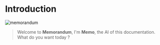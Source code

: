 # Introduction

![memorandum](/images/memo.png)

> Welcome to **Memorandum**, I'm **Memo**, the AI of this documentation.  
> What do you want today ?

<translation />
